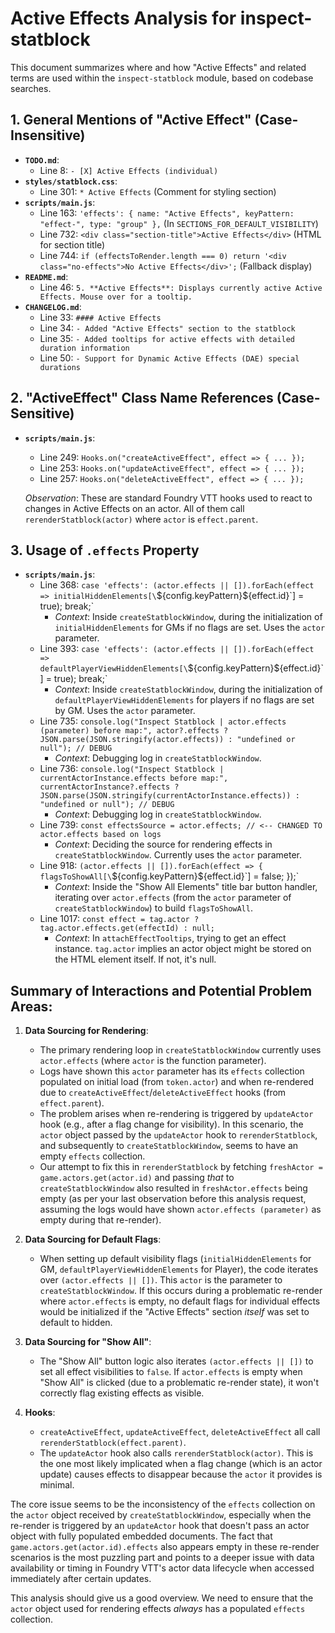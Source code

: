 # Active Effects Analysis for inspect-statblock

This document summarizes where and how "Active Effects" and related terms are used within the `inspect-statblock` module, based on codebase searches.

## 1. General Mentions of "Active Effect" (Case-Insensitive)

- **`TODO.md`**:
  - Line 8: `- [X] Active Effects (individual)`
- **`styles/statblock.css`**:
  - Line 301: `* Active Effects` (Comment for styling section)
- **`scripts/main.js`**:
  - Line 163: `'effects': { name: "Active Effects", keyPattern: "effect-", type: "group" },` (In `SECTIONS_FOR_DEFAULT_VISIBILITY`)
  - Line 732: `<div class="section-title">Active Effects</div>` (HTML for section title)
  - Line 744: `if (effectsToRender.length === 0) return '<div class="no-effects">No Active Effects</div>';` (Fallback display)
- **`README.md`**:
  - Line 46: `5. **Active Effects**: Displays currently active Active Effects. Mouse over for a tooltip.`
- **`CHANGELOG.md`**:
  - Line 33: `#### Active Effects`
  - Line 34: `- Added "Active Effects" section to the statblock`
  - Line 35: `- Added tooltips for active effects with detailed duration information`
  - Line 50: `- Support for Dynamic Active Effects (DAE) special durations`

## 2. "ActiveEffect" Class Name References (Case-Sensitive)

- **`scripts/main.js`**:
  - Line 249: `Hooks.on("createActiveEffect", effect => { ... });`
  - Line 253: `Hooks.on("updateActiveEffect", effect => { ... });`
  - Line 257: `Hooks.on("deleteActiveEffect", effect => { ... });`

  *Observation*: These are standard Foundry VTT hooks used to react to changes in Active Effects on an actor. All of them call `rerenderStatblock(actor)` where `actor` is `effect.parent`.

## 3. Usage of `.effects` Property

- **`scripts/main.js`**:
  - Line 368: `case 'effects': (actor.effects || []).forEach(effect => initialHiddenElements[\`\${config.keyPattern}\${effect.id}\`] = true); break;`
    - *Context*: Inside `createStatblockWindow`, during the initialization of `initialHiddenElements` for GMs if no flags are set. Uses the `actor` parameter.
  - Line 393: `case 'effects': (actor.effects || []).forEach(effect => defaultPlayerViewHiddenElements[\`\${config.keyPattern}\${effect.id}\`] = true); break;`
    - *Context*: Inside `createStatblockWindow`, during the initialization of `defaultPlayerViewHiddenElements` for players if no flags are set by GM. Uses the `actor` parameter.
  - Line 735: `console.log("Inspect Statblock | actor.effects (parameter) before map:", actor?.effects ? JSON.parse(JSON.stringify(actor.effects)) : "undefined or null"); // DEBUG`
    - *Context*: Debugging log in `createStatblockWindow`.
  - Line 736: `console.log("Inspect Statblock | currentActorInstance.effects before map:", currentActorInstance?.effects ? JSON.parse(JSON.stringify(currentActorInstance.effects)) : "undefined or null"); // DEBUG`
    - *Context*: Debugging log in `createStatblockWindow`.
  - Line 739: `const effectsSource = actor.effects; // <-- CHANGED TO actor.effects based on logs`
    - *Context*: Deciding the source for rendering effects in `createStatblockWindow`. Currently uses the `actor` parameter.
  - Line 918: `(actor.effects || []).forEach(effect => { flagsToShowAll[\`\${config.keyPattern}\${effect.id}\`] = false; });`
    - *Context*: Inside the "Show All Elements" title bar button handler, iterating over `actor.effects` (from the `actor` parameter of `createStatblockWindow`) to build `flagsToShowAll`.
  - Line 1017: `const effect = tag.actor ? tag.actor.effects.get(effectId) : null;`
    - *Context*: In `attachEffectTooltips`, trying to get an effect instance. `tag.actor` implies an actor object might be stored on the HTML element itself. If not, it's null.

## Summary of Interactions and Potential Problem Areas:

1.  **Data Sourcing for Rendering**:
    *   The primary rendering loop in `createStatblockWindow` currently uses `actor.effects` (where `actor` is the function parameter).
    *   Logs have shown this `actor` parameter has its `effects` collection populated on initial load (from `token.actor`) and when re-rendered due to `createActiveEffect`/`deleteActiveEffect` hooks (from `effect.parent`).
    *   The problem arises when re-rendering is triggered by `updateActor` hook (e.g., after a flag change for visibility). In this scenario, the `actor` object passed by the `updateActor` hook to `rerenderStatblock`, and subsequently to `createStatblockWindow`, seems to have an empty `effects` collection.
    *   Our attempt to fix this in `rerenderStatblock` by fetching `freshActor = game.actors.get(actor.id)` and passing *that* to `createStatblockWindow` also resulted in `freshActor.effects` being empty (as per your last observation before this analysis request, assuming the logs would have shown `actor.effects (parameter)` as empty during that re-render).

2.  **Data Sourcing for Default Flags**:
    *   When setting up default visibility flags (`initialHiddenElements` for GM, `defaultPlayerViewHiddenElements` for Player), the code iterates over `(actor.effects || [])`. This `actor` is the parameter to `createStatblockWindow`. If this occurs during a problematic re-render where `actor.effects` is empty, no default flags for individual effects would be initialized if the "Active Effects" section *itself* was set to default to hidden.

3.  **Data Sourcing for "Show All"**:
    *   The "Show All" button logic also iterates `(actor.effects || [])` to set all effect visibilities to `false`. If `actor.effects` is empty when "Show All" is clicked (due to a problematic re-render state), it won't correctly flag existing effects as visible.

4.  **Hooks**:
    *   `createActiveEffect`, `updateActiveEffect`, `deleteActiveEffect` all call `rerenderStatblock(effect.parent)`.
    *   The `updateActor` hook also calls `rerenderStatblock(actor)`. This is the one most likely implicated when a flag change (which is an actor update) causes effects to disappear because the `actor` it provides is minimal.

The core issue seems to be the inconsistency of the `effects` collection on the `actor` object received by `createStatblockWindow`, especially when the re-render is triggered by an `updateActor` hook that doesn't pass an actor object with fully populated embedded documents. The fact that `game.actors.get(actor.id).effects` also appears empty in these re-render scenarios is the most puzzling part and points to a deeper issue with data availability or timing in Foundry VTT's actor data lifecycle when accessed immediately after certain updates.

This analysis should give us a good overview. We need to ensure that the `actor` object used for rendering effects *always* has a populated `effects` collection. 